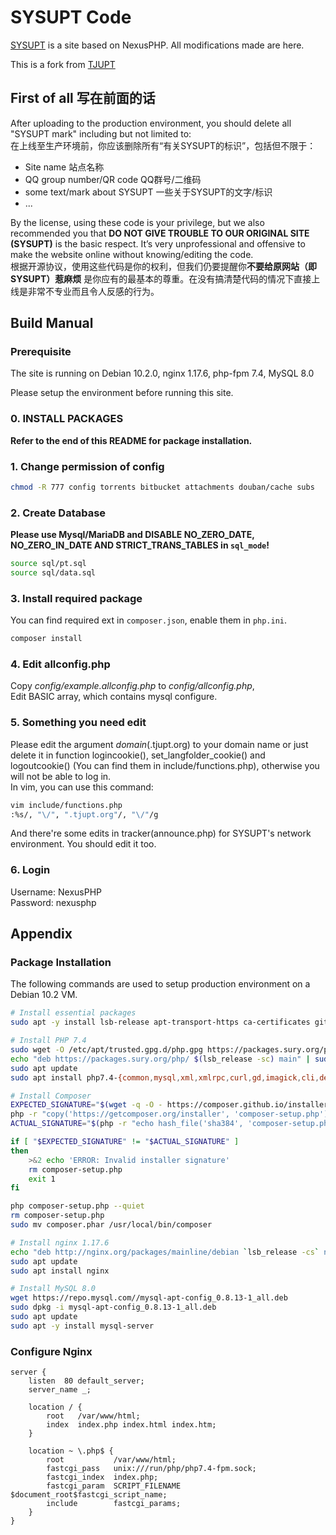 # SYSUPT Code

[SYSUPT](https://21weeks.icu) is a site based on NexusPHP. All modifications made are here.

This is a fork from [TJUPT](https://github.com/zcqian/tjupt)

## First of all 写在前面的话
After uploading to the production environment, you should delete all "SYSUPT mark" including but not limited to:<br>
在上线至生产环境前，你应该删除所有“有关SYSUPT的标识”，包括但不限于：
* Site name 站点名称
* QQ group number/QR code QQ群号/二维码
* some text/mark about SYSUPT 一些关于SYSUPT的文字/标识
* ...

By the license, using these code is your privilege, but we also recommended you that **DO NOT GIVE TROUBLE TO OUR ORIGINAL SITE (SYSUPT)** is the basic respect. It’s very unprofessional and offensive to make the website online without knowing/editing the code.<br>
根据开源协议，使用这些代码是你的权利，但我们仍要提醒你**不要给原网站（即SYSUPT）惹麻烦** 是你应有的最基本的尊重。在没有搞清楚代码的情况下直接上线是非常不专业而且令人反感的行为。

## Build Manual

### Prerequisite

The site is running on Debian 10.2.0, nginx 1.17.6, php-fpm 7.4, MySQL 8.0

Please setup the environment before running this site.

### 0. INSTALL PACKAGES

**Refer to the end of this README for package installation.**

### 1. Change permission of config
```bash
chmod -R 777 config torrents bitbucket attachments douban/cache subs
```
### 2. Create Database
**Please use Mysql/MariaDB and DISABLE NO_ZERO_DATE, NO_ZERO_IN_DATE AND STRICT_TRANS_TABLES in `sql_mode`!**<br>
```bash
source sql/pt.sql
source sql/data.sql
```
### 3. Install required package
You can find required ext in `composer.json`, enable them in `php.ini`.
```bash
composer install
```
### 4. Edit allconfig.php
Copy *config/example.allconfig.php* to *config/allconfig.php*,<br/>
Edit BASIC array, which contains mysql configure.<br>
### 5. Something you need edit
Please edit the argument *domain*(.tjupt.org) to your domain name or just delete it in function logincookie(), set_langfolder_cookie() and logoutcookie() (You can find them in include/functions.php), otherwise you will not be able to log in.<br>
In vim, you can use this command:
```bash
vim include/functions.php
:%s/, "\/", ".tjupt.org"/, "\/"/g
```

And there're some edits in tracker(announce.php) for SYSUPT's network environment. You should edit it too. 
### 6. Login
Username: NexusPHP<br/>
Password: nexusphp


## Appendix

### Package Installation

The following commands are used to setup production environment on a Debian 10.2 VM.

```bash
# Install essential packages
sudo apt -y install lsb-release apt-transport-https ca-certificates git build-essential curl gnupg2 gcc make autoconf libc-dev pkg-config zlib1g-dev libmemcached-dev

# Install PHP 7.4
sudo wget -O /etc/apt/trusted.gpg.d/php.gpg https://packages.sury.org/php/apt.gpg
echo "deb https://packages.sury.org/php/ $(lsb_release -sc) main" | sudo tee /etc/apt/sources.list.d/php.list
sudo apt update
sudo apt install php7.4-{common,mysql,xml,xmlrpc,curl,gd,imagick,cli,dev,imap,mbstring,opcache,soap,zip,intl,bcmath,fpm} -y

# Install Composer
EXPECTED_SIGNATURE="$(wget -q -O - https://composer.github.io/installer.sig)"
php -r "copy('https://getcomposer.org/installer', 'composer-setup.php');"
ACTUAL_SIGNATURE="$(php -r "echo hash_file('sha384', 'composer-setup.php');")"

if [ "$EXPECTED_SIGNATURE" != "$ACTUAL_SIGNATURE" ]
then
    >&2 echo 'ERROR: Invalid installer signature'
    rm composer-setup.php
    exit 1
fi

php composer-setup.php --quiet
rm composer-setup.php
sudo mv composer.phar /usr/local/bin/composer

# Install nginx 1.17.6
echo "deb http://nginx.org/packages/mainline/debian `lsb_release -cs` nginx"     | sudo tee /etc/apt/sources.list.d/nginx.list
sudo apt update
sudo apt install nginx

# Install MySQL 8.0
wget https://repo.mysql.com//mysql-apt-config_0.8.13-1_all.deb
sudo dpkg -i mysql-apt-config_0.8.13-1_all.deb
sudo apt update
sudo apt -y install mysql-server
```

### Configure Nginx

```nginx
server {
    listen	80 default_server;
    server_name _;
    
    location / {
        root   /var/www/html;
        index  index.php index.html index.htm;
    }

    location ~ \.php$ {
        root           /var/www/html;
        fastcgi_pass   unix:///run/php/php7.4-fpm.sock;
        fastcgi_index  index.php;
        fastcgi_param  SCRIPT_FILENAME  $document_root$fastcgi_script_name;
        include        fastcgi_params;
    }
}
```